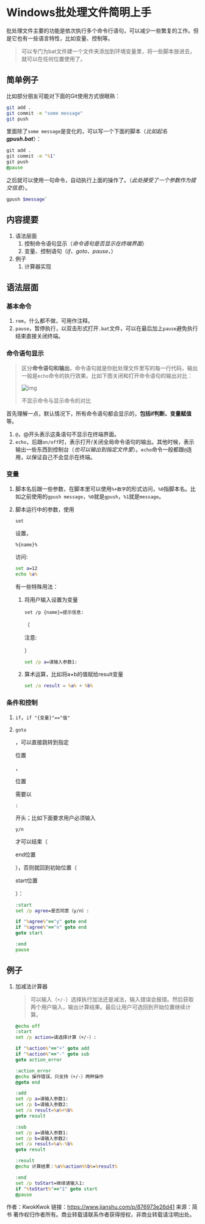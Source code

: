 # Windows批处理文件简明上手

批处理文件主要的功能是依次执行多个命令行语句，可以减少一些繁复的工作。但是它也有一些语言特性，比如变量、控制等。

> 可以专门为bat文件建一个文件夹添加到环境变量里，将一些脚本放进去，就可以在任何位置使用了。

## 简单例子

比如部分朋友可能对下面的Git使用方式很眼熟：



```bash
git add .
git commit -m "some message"
git push
```

里面除了`some message`是变化的，可以写一个下面的脚本（*比如起名**gpush.bat***）：



```bat
git add .
git commit -m "%1"
git push
@pause
```

之后就可以使用一句命令，自动执行上面的操作了。（*此处接受了一个参数作为提交信息*）。



```bash
gpush $message`
```

## 内容提要

1. 语法层面
   1. 控制命令语句显示（*命令语句是否显示在终端界面*）
   2. 变量、控制语句（*if、goto、pause、*）
2. 例子
   1. 计算器实现

## 语法层面

### 基本命令

1. `rem`，什么都不做，可用作注释。
2. `pause`，暂停执行，以双击形式打开`.bat`文件，可以在最后加上`pause`避免执行结束直接关闭终端。

### 命令语句显示

> 区分**命令语句和输出**，命令语句就是你批处理文件里写的每一行代码，输出一般是`echo`命令的执行效果。比如下图关闭和打开命令语句的输出对比：
>
> ![img](https:////upload-images.jianshu.io/upload_images/2668873-c65622c817ffb346.png?imageMogr2/auto-orient/strip|imageView2/2/w/811/format/webp)
>
> 不显示命令与显示命令的对比

首先理解一点，默认情况下，所有命令语句都会显示的，**包括if判断、变量赋值**等。

1. `@`，@开头表示这条语句不显示在终端界面。
2. `echo`，后跟`on/off`时，表示打开/关闭全局命令语句的输出。其他时候，表示输出一些东西到控制台（*也可以输出到指定文件里*）。`echo`命令一般都跟`@`连用，以保证自己不会显示在终端。

### 变量

1. 脚本名后跟一些参数，在脚本里可以使用`%+数字`的形式访问，`%0`指脚本名。比如之前使用的`gpush message`，`%0`就是`gpush`，`%1`就是`message`。

2. 脚本运行中的参数，使用

   ```
   set
   ```

   设置，

   ```
   %{name}%
   ```

   访问:

   

   ```bat
   set a=12
   echo %a%
   ```

   有一些特殊用法：

   1. 将用户输入设置为变量 

      ```
      set /p {name}=提示信息:
      ```

      （

      注意:

      ）

      

      ```bat
      set /p a=请输入参数1:
      ```

   2. 算术运算，比如将a+b的值赋给result变量

      

      ```bat
      set /a result = %a% + %b%
      ```

### 条件和控制

1. `if`，`if "{变量}"=="值"`

2. ```
   goto
   ```

   ，可以直接跳转到指定

   位置

   ，

   位置

   需要以

   ```
   :
   ```

   开头；比如下面要求用户必须输入

   ```
   y/n
   ```

   才可以结束（

   end位置

   ），否则就回到初始位置（

   start位置

   ）：

   

   ```bat
   :start
   set /p agree=是否同意（y/n）:
   
   if "%agree%"=="y" goto end
   if "%agree%"=="n" goto end
   goto start
   
   :end
   pause
   ```

## 例子

1. 加减法计算器

   > 可以输入（`+/-`）选择执行加法还是减法，输入错误会报错。然后获取两个用户输入，输出计算结果。最后让用户可选回到开始位置继续计算。

   

   ```bat
   @echo off
   :start
   set /p action=请选择计算（+/-）:
   
   if "%action%"=="+" goto add
   if "%action%"=="-" goto sub
   goto action_error
   
   :action_error
   @echo 操作错误，只支持（+/-）两种操作
   @goto end
   
   :add
   set /p a=请输入参数1:
   set /p b=请输入参数2:
   set /a result=%a%+%b%
   goto result
   
   :sub 
   set /p a=请输入参数1:
   set /p b=请输入参数2:
   set /a result=%a%-%b%
   goto result
   
   :result
   @echo 计算结果：%a%%action%%b%=%result%
   
   :end
   set /p toStart=继续请输入1:
   if "%toStart%"=="1" goto start
   @pause
   ```



作者：KwokKwok
链接：https://www.jianshu.com/p/876973e26d41
来源：简书
著作权归作者所有。商业转载请联系作者获得授权，非商业转载请注明出处。